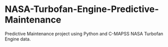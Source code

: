 # NASA-Turbofan-Engine-Predictive-Maintenance
Predictive Maintenance project using Python and C-MAPSS NASA Turbofan Engine data.
